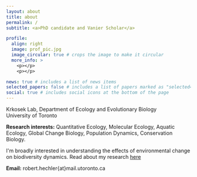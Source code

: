 ```yaml
---
layout: about
title: about
permalink: /
subtitle: <a>PhD candidate and Vanier Scholar</a> 

profile:
  align: right
  image: prof_pic.jpg
  image_circular: true # crops the image to make it circular
  more_info: >
    <p></p>
    <p></p>

news: true # includes a list of news items
selected_papers: false # includes a list of papers marked as "selected={true}"
social: true # includes social icons at the bottom of the page
---
```

Krkosek Lab, Department of Ecology and Evolutionary Biology<br>
University of Toronto<br>

**Research interests:** Quantitative Ecology, Molecular Ecology, Aquatic Ecology, Global Change Biology, Population Dynamics, Conservation Biology.

I'm broadly interested in understanding the effects of environmental change on biodiversity dynamics. Read about my research [here](https://roberthechler.github.io/research/)

**Email:** robert.hechler{at}mail.utoronto.ca



